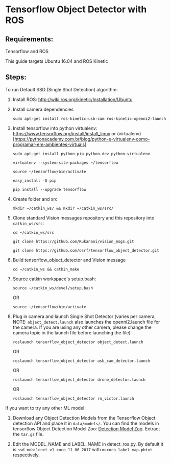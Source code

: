 # Tensorflow Object Detector with ROS

## Requirements:

Tensorflow and ROS

This guide targets Ubuntu 16.04 and ROS Kinetic

## Steps:

To run Default SSD (Single Shot Detection) algorithm:

1. Install ROS: http://wiki.ros.org/kinetic/Installation/Ubuntu

2. Install camera dependencies

    `sudo apt-get install ros-kinetic-usb-cam ros-kinetic-openni2-launch`

3. Install tensorflow into python virtualenv: https://www.tensorflow.org/install/install_linux or (virtualenv)[https://pythonacademy.com.br/blog/python-e-virtualenv-como-programar-em-ambientes-virtuais]

    `sudo apt-get install python-pip python-dev python-virtualenv`

    `virtualenv --system-site-packages ~/tensorflow`

    `source ~/tensorflow/bin/activate`

    `easy_install -U pip`

    `pip install --upgrade tensorflow`

4. Create folder and src

    `mkdir ~/catkin_ws/ && mkdir ~/catkin_ws/src/`

5. Clone standard Vision messages repository and this repository into `catkin_ws/src`:

    `cd ~/catkin_ws/src`

    `git clone https://github.com/Kukanani/vision_msgs.git`

    `git clone https://github.com/osrf/tensorflow_object_detector.git`

6. Build tensorflow_object_detector and Vision message 

    `cd ~/catkin_ws && catkin_make`

7. Source catkin workspace's setup.bash:

    `source ~/catkin_ws/devel/setup.bash`

     OR

    `source ~/tensorflow/bin/activate`

8. Plug in camera and launch Single Shot Detector (varies per camera, NOTE: `object_detect.launch` also launches the openni2.launch file for the camera. If you are using any other camera, please change the camera topic in the launch file before launching the file)

    `roslaunch tensorflow_object_detector object_detect.launch`

    OR

    `roslaunch tensorflow_object_detector usb_cam_detector.launch`

    OR

    `roslaunch tensorflow_object_detector drone_detector.launch`

    OR

    `roslaunch tensorflow_object_detector rn_victor.launch`

If you want to try any other ML model:

1. Download any Object Detection Models from the Tensorflow Object detection API and place it in `data/models/`. You can find the models in tensorflow Object Detection Model Zoo: [Detection Model Zoo](https://github.com/tensorflow/models/blob/master/research/object_detection/g3doc/detection_model_zoo.md). Extract the `tar.gz` file.

2. Edit the MODEL_NAME and LABEL_NAME in detect_ros.py. By default it is `ssd_mobilenet_v1_coco_11_06_2017` with `mscoco_label_map.pbtxt` respectively. 

